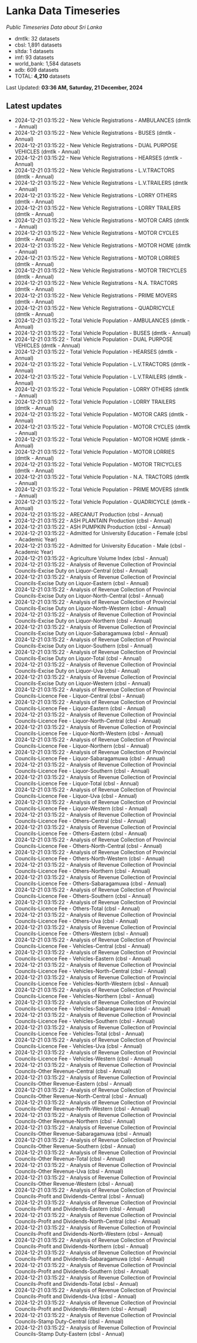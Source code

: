 # Lanka Data Timeseries
*Public Timeseries Data about Sri Lanka*

* dmtlk: 32 datasets
* cbsl: 1,891 datasets
* sltda: 1 datasets
* imf: 93 datasets
* world_bank: 1,584 datasets
* adb: 609 datasets
* TOTAL: **4,210** datasets

Last Updated: **03:36 AM, Saturday, 21 December, 2024**

## Latest updates

* 2024-12-21 03:15:22 - New Vehicle Registrations - AMBULANCES (dmtlk - Annual)
* 2024-12-21 03:15:22 - New Vehicle Registrations - BUSES (dmtlk - Annual)
* 2024-12-21 03:15:22 - New Vehicle Registrations - DUAL PURPOSE VEHICLES (dmtlk - Annual)
* 2024-12-21 03:15:22 - New Vehicle Registrations - HEARSES (dmtlk - Annual)
* 2024-12-21 03:15:22 - New Vehicle Registrations - L.V.TRACTORS (dmtlk - Annual)
* 2024-12-21 03:15:22 - New Vehicle Registrations - L.V.TRAILERS (dmtlk - Annual)
* 2024-12-21 03:15:22 - New Vehicle Registrations - LORRY OTHERS (dmtlk - Annual)
* 2024-12-21 03:15:22 - New Vehicle Registrations - LORRY TRAILERS (dmtlk - Annual)
* 2024-12-21 03:15:22 - New Vehicle Registrations - MOTOR CARS (dmtlk - Annual)
* 2024-12-21 03:15:22 - New Vehicle Registrations - MOTOR CYCLES (dmtlk - Annual)
* 2024-12-21 03:15:22 - New Vehicle Registrations - MOTOR HOME (dmtlk - Annual)
* 2024-12-21 03:15:22 - New Vehicle Registrations - MOTOR LORRIES (dmtlk - Annual)
* 2024-12-21 03:15:22 - New Vehicle Registrations - MOTOR TRICYCLES (dmtlk - Annual)
* 2024-12-21 03:15:22 - New Vehicle Registrations - N.A. TRACTORS (dmtlk - Annual)
* 2024-12-21 03:15:22 - New Vehicle Registrations - PRIME MOVERS (dmtlk - Annual)
* 2024-12-21 03:15:22 - New Vehicle Registrations - QUADRICYCLE (dmtlk - Annual)
* 2024-12-21 03:15:22 - Total Vehicle Population - AMBULANCES (dmtlk - Annual)
* 2024-12-21 03:15:22 - Total Vehicle Population - BUSES (dmtlk - Annual)
* 2024-12-21 03:15:22 - Total Vehicle Population - DUAL PURPOSE VEHICLES (dmtlk - Annual)
* 2024-12-21 03:15:22 - Total Vehicle Population - HEARSES (dmtlk - Annual)
* 2024-12-21 03:15:22 - Total Vehicle Population - L.V.TRACTORS (dmtlk - Annual)
* 2024-12-21 03:15:22 - Total Vehicle Population - L.V.TRAILERS (dmtlk - Annual)
* 2024-12-21 03:15:22 - Total Vehicle Population - LORRY OTHERS (dmtlk - Annual)
* 2024-12-21 03:15:22 - Total Vehicle Population - LORRY TRAILERS (dmtlk - Annual)
* 2024-12-21 03:15:22 - Total Vehicle Population - MOTOR CARS (dmtlk - Annual)
* 2024-12-21 03:15:22 - Total Vehicle Population - MOTOR CYCLES (dmtlk - Annual)
* 2024-12-21 03:15:22 - Total Vehicle Population - MOTOR HOME (dmtlk - Annual)
* 2024-12-21 03:15:22 - Total Vehicle Population - MOTOR LORRIES (dmtlk - Annual)
* 2024-12-21 03:15:22 - Total Vehicle Population - MOTOR TRICYCLES (dmtlk - Annual)
* 2024-12-21 03:15:22 - Total Vehicle Population - N.A. TRACTORS (dmtlk - Annual)
* 2024-12-21 03:15:22 - Total Vehicle Population - PRIME MOVERS (dmtlk - Annual)
* 2024-12-21 03:15:22 - Total Vehicle Population - QUADRICYCLE (dmtlk - Annual)
* 2024-12-21 03:15:22 - ARECANUT Production (cbsl - Annual)
* 2024-12-21 03:15:22 - ASH PLANTAIN Production (cbsl - Annual)
* 2024-12-21 03:15:22 - ASH PUMPKIN Production (cbsl - Annual)
* 2024-12-21 03:15:22 - Admitted for University Education - Female (cbsl - Academic Year)
* 2024-12-21 03:15:22 - Admitted for University Education - Male (cbsl - Academic Year)
* 2024-12-21 03:15:22 - Agriculture Volume Index (cbsl - Annual)
* 2024-12-21 03:15:22 - Analysis of Revenue Collection of Provincial Councils-Excise Duty on Liquor-Central (cbsl - Annual)
* 2024-12-21 03:15:22 - Analysis of Revenue Collection of Provincial Councils-Excise Duty on Liquor-Eastern (cbsl - Annual)
* 2024-12-21 03:15:22 - Analysis of Revenue Collection of Provincial Councils-Excise Duty on Liquor-North-Central (cbsl - Annual)
* 2024-12-21 03:15:22 - Analysis of Revenue Collection of Provincial Councils-Excise Duty on Liquor-North-Western (cbsl - Annual)
* 2024-12-21 03:15:22 - Analysis of Revenue Collection of Provincial Councils-Excise Duty on Liquor-Northern (cbsl - Annual)
* 2024-12-21 03:15:22 - Analysis of Revenue Collection of Provincial Councils-Excise Duty on Liquor-Sabaragamuwa (cbsl - Annual)
* 2024-12-21 03:15:22 - Analysis of Revenue Collection of Provincial Councils-Excise Duty on Liquor-Southern (cbsl - Annual)
* 2024-12-21 03:15:22 - Analysis of Revenue Collection of Provincial Councils-Excise Duty on Liquor-Total (cbsl - Annual)
* 2024-12-21 03:15:22 - Analysis of Revenue Collection of Provincial Councils-Excise Duty on Liquor-Uva (cbsl - Annual)
* 2024-12-21 03:15:22 - Analysis of Revenue Collection of Provincial Councils-Excise Duty on Liquor-Western (cbsl - Annual)
* 2024-12-21 03:15:22 - Analysis of Revenue Collection of Provincial Councils-Licence Fee - Liquor-Central (cbsl - Annual)
* 2024-12-21 03:15:22 - Analysis of Revenue Collection of Provincial Councils-Licence Fee - Liquor-Eastern (cbsl - Annual)
* 2024-12-21 03:15:22 - Analysis of Revenue Collection of Provincial Councils-Licence Fee - Liquor-North-Central (cbsl - Annual)
* 2024-12-21 03:15:22 - Analysis of Revenue Collection of Provincial Councils-Licence Fee - Liquor-North-Western (cbsl - Annual)
* 2024-12-21 03:15:22 - Analysis of Revenue Collection of Provincial Councils-Licence Fee - Liquor-Northern (cbsl - Annual)
* 2024-12-21 03:15:22 - Analysis of Revenue Collection of Provincial Councils-Licence Fee - Liquor-Sabaragamuwa (cbsl - Annual)
* 2024-12-21 03:15:22 - Analysis of Revenue Collection of Provincial Councils-Licence Fee - Liquor-Southern (cbsl - Annual)
* 2024-12-21 03:15:22 - Analysis of Revenue Collection of Provincial Councils-Licence Fee - Liquor-Total (cbsl - Annual)
* 2024-12-21 03:15:22 - Analysis of Revenue Collection of Provincial Councils-Licence Fee - Liquor-Uva (cbsl - Annual)
* 2024-12-21 03:15:22 - Analysis of Revenue Collection of Provincial Councils-Licence Fee - Liquor-Western (cbsl - Annual)
* 2024-12-21 03:15:22 - Analysis of Revenue Collection of Provincial Councils-Licence Fee - Others-Central (cbsl - Annual)
* 2024-12-21 03:15:22 - Analysis of Revenue Collection of Provincial Councils-Licence Fee - Others-Eastern (cbsl - Annual)
* 2024-12-21 03:15:22 - Analysis of Revenue Collection of Provincial Councils-Licence Fee - Others-North-Central (cbsl - Annual)
* 2024-12-21 03:15:22 - Analysis of Revenue Collection of Provincial Councils-Licence Fee - Others-North-Western (cbsl - Annual)
* 2024-12-21 03:15:22 - Analysis of Revenue Collection of Provincial Councils-Licence Fee - Others-Northern (cbsl - Annual)
* 2024-12-21 03:15:22 - Analysis of Revenue Collection of Provincial Councils-Licence Fee - Others-Sabaragamuwa (cbsl - Annual)
* 2024-12-21 03:15:22 - Analysis of Revenue Collection of Provincial Councils-Licence Fee - Others-Southern (cbsl - Annual)
* 2024-12-21 03:15:22 - Analysis of Revenue Collection of Provincial Councils-Licence Fee - Others-Total (cbsl - Annual)
* 2024-12-21 03:15:22 - Analysis of Revenue Collection of Provincial Councils-Licence Fee - Others-Uva (cbsl - Annual)
* 2024-12-21 03:15:22 - Analysis of Revenue Collection of Provincial Councils-Licence Fee - Others-Western (cbsl - Annual)
* 2024-12-21 03:15:22 - Analysis of Revenue Collection of Provincial Councils-Licence Fee - Vehicles-Central (cbsl - Annual)
* 2024-12-21 03:15:22 - Analysis of Revenue Collection of Provincial Councils-Licence Fee - Vehicles-Eastern (cbsl - Annual)
* 2024-12-21 03:15:22 - Analysis of Revenue Collection of Provincial Councils-Licence Fee - Vehicles-North-Central (cbsl - Annual)
* 2024-12-21 03:15:22 - Analysis of Revenue Collection of Provincial Councils-Licence Fee - Vehicles-North-Western (cbsl - Annual)
* 2024-12-21 03:15:22 - Analysis of Revenue Collection of Provincial Councils-Licence Fee - Vehicles-Northern (cbsl - Annual)
* 2024-12-21 03:15:22 - Analysis of Revenue Collection of Provincial Councils-Licence Fee - Vehicles-Sabaragamuwa (cbsl - Annual)
* 2024-12-21 03:15:22 - Analysis of Revenue Collection of Provincial Councils-Licence Fee - Vehicles-Southern (cbsl - Annual)
* 2024-12-21 03:15:22 - Analysis of Revenue Collection of Provincial Councils-Licence Fee - Vehicles-Total (cbsl - Annual)
* 2024-12-21 03:15:22 - Analysis of Revenue Collection of Provincial Councils-Licence Fee - Vehicles-Uva (cbsl - Annual)
* 2024-12-21 03:15:22 - Analysis of Revenue Collection of Provincial Councils-Licence Fee - Vehicles-Western (cbsl - Annual)
* 2024-12-21 03:15:22 - Analysis of Revenue Collection of Provincial Councils-Other Revenue-Central (cbsl - Annual)
* 2024-12-21 03:15:22 - Analysis of Revenue Collection of Provincial Councils-Other Revenue-Eastern (cbsl - Annual)
* 2024-12-21 03:15:22 - Analysis of Revenue Collection of Provincial Councils-Other Revenue-North-Central (cbsl - Annual)
* 2024-12-21 03:15:22 - Analysis of Revenue Collection of Provincial Councils-Other Revenue-North-Western (cbsl - Annual)
* 2024-12-21 03:15:22 - Analysis of Revenue Collection of Provincial Councils-Other Revenue-Northern (cbsl - Annual)
* 2024-12-21 03:15:22 - Analysis of Revenue Collection of Provincial Councils-Other Revenue-Sabaragamuwa (cbsl - Annual)
* 2024-12-21 03:15:22 - Analysis of Revenue Collection of Provincial Councils-Other Revenue-Southern (cbsl - Annual)
* 2024-12-21 03:15:22 - Analysis of Revenue Collection of Provincial Councils-Other Revenue-Total (cbsl - Annual)
* 2024-12-21 03:15:22 - Analysis of Revenue Collection of Provincial Councils-Other Revenue-Uva (cbsl - Annual)
* 2024-12-21 03:15:22 - Analysis of Revenue Collection of Provincial Councils-Other Revenue-Western (cbsl - Annual)
* 2024-12-21 03:15:22 - Analysis of Revenue Collection of Provincial Councils-Profit and Dividends-Central (cbsl - Annual)
* 2024-12-21 03:15:22 - Analysis of Revenue Collection of Provincial Councils-Profit and Dividends-Eastern (cbsl - Annual)
* 2024-12-21 03:15:22 - Analysis of Revenue Collection of Provincial Councils-Profit and Dividends-North-Central (cbsl - Annual)
* 2024-12-21 03:15:22 - Analysis of Revenue Collection of Provincial Councils-Profit and Dividends-North-Western (cbsl - Annual)
* 2024-12-21 03:15:22 - Analysis of Revenue Collection of Provincial Councils-Profit and Dividends-Northern (cbsl - Annual)
* 2024-12-21 03:15:22 - Analysis of Revenue Collection of Provincial Councils-Profit and Dividends-Sabaragamuwa (cbsl - Annual)
* 2024-12-21 03:15:22 - Analysis of Revenue Collection of Provincial Councils-Profit and Dividends-Southern (cbsl - Annual)
* 2024-12-21 03:15:22 - Analysis of Revenue Collection of Provincial Councils-Profit and Dividends-Total (cbsl - Annual)
* 2024-12-21 03:15:22 - Analysis of Revenue Collection of Provincial Councils-Profit and Dividends-Uva (cbsl - Annual)
* 2024-12-21 03:15:22 - Analysis of Revenue Collection of Provincial Councils-Profit and Dividends-Western (cbsl - Annual)
* 2024-12-21 03:15:22 - Analysis of Revenue Collection of Provincial Councils-Stamp Duty-Central (cbsl - Annual)
* 2024-12-21 03:15:22 - Analysis of Revenue Collection of Provincial Councils-Stamp Duty-Eastern (cbsl - Annual)